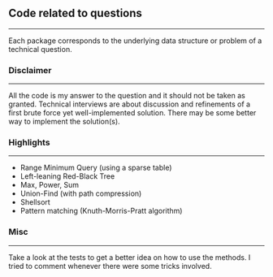 ## Code related to  questions
------------------------------------------------
Each package corresponds to the underlying data structure or problem of a technical question.

### Disclaimer
--------------
All the code is my answer to the question and it should not be taken as granted. Technical interviews are about discussion and refinements of a first brute force yet well-implemented solution. There may be some better way to implement the solution(s).

### Highlights
--------------
*	Range Minimum Query (using a sparse table)
*	Left-leaning Red-Black Tree
*	Max, Power, Sum
*	Union-Find (with path compression)
*	Shellsort
*	Pattern matching (Knuth-Morris-Pratt algorithm)

### Misc
--------
Take a look at the tests to get a better idea on how to use the methods. I tried to comment whenever there were some tricks involved.
